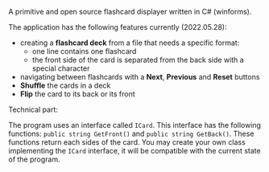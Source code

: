 A primitive and open source flashcard displayer written in C# (winforms).

The application has the following features currently (2022.05.28):
  - creating a **flashcard deck** from a file that needs a
    specific format:
      - one line contains one flashcard
      - the front side of the card is separated from the back side with a special character                    
  - navigating between flashcards with a **Next**, **Previous** and **Reset** buttons
  - **Shuffle** the cards in a deck
  - **Flip** the card to its back or its front

  Technical part:

  The program uses an interface called `ICard`. This interface has the following functions:
  `public string GetFront()` and `public string GetBack()`. These functions return each sides of the card.
  You may create your own class implementing the `ICard` interface, it will be compatible with the current state of the program.
